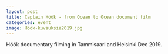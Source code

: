 ```yaml
---
layout: post
title: Captain Höök - from Ocean to Ocean document film
categories: event
image: Höök-kuvauksia2019.jpg
--- 
```

Höök documentary filming in Tammisaari and Helsinki Dec 2019.
